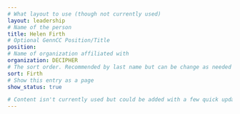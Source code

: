 ```yaml
---
# What layout to use (though not currently used)
layout: leadership
# Name of the person
title: Helen Firth
# Optional GennCC Position/Title
position:
# Name of organization affiliated with
organization: DECIPHER
# The sort order. Recommended by last name but can be change as needed
sort: Firth
# Show this entry as a page
show_status: true

# Content isn't currently used but could be added with a few quick updates if needed to allow for bios
---
```

